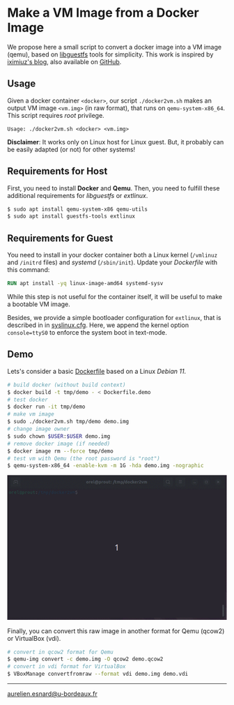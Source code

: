 # Make a VM Image from a Docker Image

We propose here a small script to convert a docker image into a VM image (qemu),
based on [libguestfs](https://libguestfs.org) tools for simplicity. This work is
inspired by [iximiuz's
blog](https://iximiuz.com/en/posts/from-docker-container-to-bootable-linux-disk-image/),
also available on [GitHub](https://github.com/iximiuz/docker-to-linux).

## Usage

Given a docker container `<docker>`, our script `./docker2vm.sh` makes an output
VM image `<vm.img>` (in raw format), that runs on `qemu-system-x86_64`. This
script requires *root* privilege.

```
Usage: ./docker2vm.sh <docker> <vm.img>
```

**Disclaimer**: It works only on Linux host for Linux guest. But, it probably can be easily adapted (or not) for other systems!

## Requirements for Host

First, you need to install **Docker** and **Qemu**. Then, you need to fulfill
these additional requirements for *libguestfs* or *extlinux*.

```bash
$ sudo apt install qemu-system-x86 qemu-utils
$ sudo apt install guestfs-tools extlinux
```

## Requirements for Guest

You need to install in your docker container both a Linux kernel (`/vmlinuz` and
`/initrd` files) and *systemd* (`/sbin/init`). Update your *Dockerfile* with this command:

```Dockerfile
RUN apt install -yq linux-image-amd64 systemd-sysv
```

While this step is not useful for the container itself, it will be useful to
make a bootable VM image.

Besides, we provide a simple bootloader configuration for `extlinux`, that is
described in in [syslinux.cfg](syslinux.cfg). Here, we append the kernel option
`console=ttyS0` to enforce the system boot in text-mode.

## Demo

Lets's consider a basic [Dockerfile](Dockerfile.demo) based on a Linux *Debian
11*.

```bash
# build docker (without build context)
$ docker build -t tmp/demo - < Dockerfile.demo
# test docker
$ docker run -it tmp/demo
# make vm image
$ sudo ./docker2vm.sh tmp/demo demo.img
# change image owner
$ sudo chown $USER:$USER demo.img
# remove docker image (if needed)
$ docker image rm --force tmp/demo
# test vm with Qemu (the root password is "root")
$ qemu-system-x86_64 -enable-kvm -m 1G -hda demo.img -nographic
```

![](demo.gif)

Finally, you can convert this raw image in another format for Qemu (qcow2) or
VirtualBox (vdi).

```bash
# convert in qcow2 format for Qemu
$ qemu-img convert -c demo.img -O qcow2 demo.qcow2
# convert in vdi format for VirtualBox
$ VBoxManage convertfromraw --format vdi demo.img demo.vdi
```

---
<aurelien.esnard@u-bordeaux.fr>

